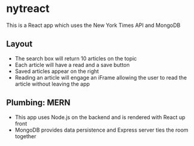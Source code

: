# nytreact
This is a React app which uses the New York Times API and MongoDB
## Layout
* The search box will return 10 articles on the topic
* Each article will have a read and a save button
* Saved articles appear on the right
* Reading an article will engage an iFrame allowing the user to read the article without leaving the app 
## Plumbing: MERN
* This app uses Node.js on the backend and is rendered with React up front
* MongoDB provides data persistence and Express server ties the room together
